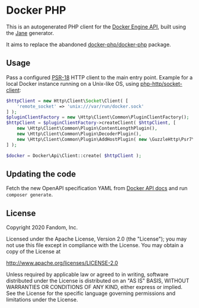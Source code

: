 Docker PHP
==========
This is an autogenerated PHP client for the [Docker Engine API](https://docs.docker.com/engine/api/),
built using the [Jane](https://jane.readthedocs.io/en/latest/) generator.
 
It aims to replace the abandoned [docker-php/docker-php](https://packagist.org/packages/docker-php/docker-php) package.

Usage
-----
Pass a configured [PSR-18](https://www.php-fig.org/psr/psr-18/) HTTP client to the main entry point.
Example for a local Docker instance running on a Unix-like OS, using [php-http/socket-client](https://packagist.org/packages/php-http/socket-client):
```php
$httpClient = new Http\Client\Socket\Client( [
    'remote_socket' => 'unix:///var/run/docker.sock'
] );
$pluginClientFactory = new \Http\Client\Common\PluginClientFactory();
$httpClient = $pluginClientFactory->createClient( $httpClient, [
    new \Http\Client\Common\Plugin\ContentLengthPlugin(),
    new \Http\Client\Common\Plugin\DecoderPlugin(),
    new \Http\Client\Common\Plugin\AddHostPlugin( new \GuzzleHttp\Psr7\Uri( 'http://localhost' ) )
] );

$docker = Docker\Api\Client::create( $httpClient );
```

Updating the code
----
Fetch the new OpenAPI specification YAML from [Docker API docs](https://docs.docker.com/engine/api/v1.40/) and run `composer generate`.

License
-----
Copyright 2020 Fandom, Inc.

Licensed under the Apache License, Version 2.0 (the "License");
you may not use this file except in compliance with the License.
You may obtain a copy of the License at

   http://www.apache.org/licenses/LICENSE-2.0

Unless required by applicable law or agreed to in writing, software
distributed under the License is distributed on an "AS IS" BASIS,
WITHOUT WARRANTIES OR CONDITIONS OF ANY KIND, either express or implied.
See the License for the specific language governing permissions and
limitations under the License.
